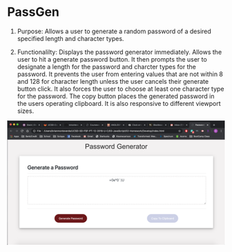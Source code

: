 # PassGen

1) Purpose: Allows a user to generate a random password of a desired specified length and character types. 

2) Functionalilty: Displays the password generator immediately. Allows the user to hit a generate password button. It then prompts the user to designate a length for the password and charcter types for the password. It prevents the user from entering values that are not within 8 and 128 for character length unless the user cancels their generate button click. It also forces the user to choose at least one character type for the password. The copy button places the generated password in the users operating clipboard. It is also responsive to different viewport sizes. 

![password generator demo](./ScreenShot2020-01-15at10.25.39PM.png)